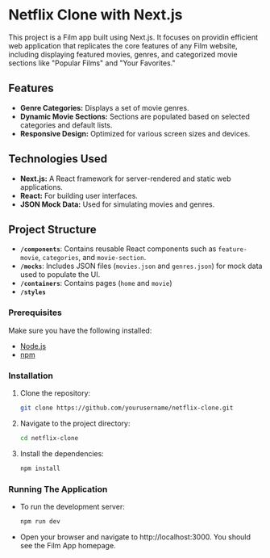 # Netflix Clone with Next.js

This project is a Film app built using Next.js. It focuses on providin efficient web application that replicates the core features of any Film website, including displaying featured movies, genres, and categorized movie sections like "Popular Films" and "Your Favorites."

## Features

- **Genre Categories:** Displays a set of movie genres.
- **Dynamic Movie Sections:** Sections are populated based on selected categories and default lists.
- **Responsive Design:** Optimized for various screen sizes and devices.

## Technologies Used

- **Next.js:** A React framework for server-rendered and static web applications.
- **React:** For building user interfaces.
- **JSON Mock Data:** Used for simulating movies and genres.

## Project Structure

- **`/components`**: Contains reusable React components such as `feature-movie`, `categories`, and `movie-section`.
- **`/mocks`**: Includes JSON files (`movies.json` and `genres.json`) for mock data used to populate the UI.
- **`/containers`**: Contains pages (`home` and `movie`)
- **`/styles`**

### Prerequisites

Make sure you have the following installed:

- [Node.js](https://nodejs.org/)
- [npm](https://www.npmjs.com/)

### Installation

1. Clone the repository:
   ```bash
   git clone https://github.com/yourusername/netflix-clone.git
2. Navigate to the project directory:
    ```bash
    cd netflix-clone
3. Install the dependencies:
    ```bash	
    npm install

### Running The Application
- To run the development server:
    ```bash	
    npm run dev

- Open your browser and navigate to http://localhost:3000. You should see the Film App homepage.

